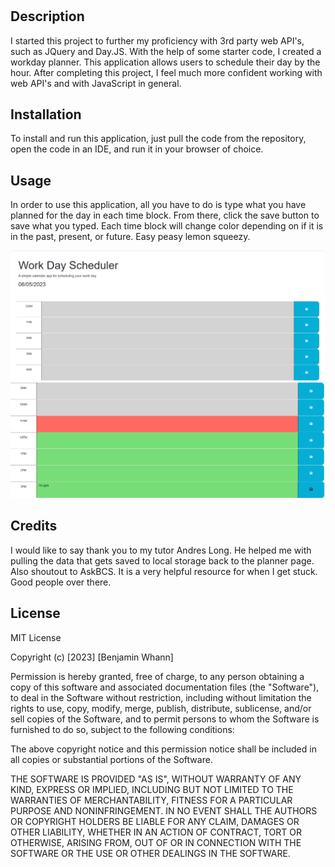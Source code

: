 # <Workday Planner>

## Description

I started this project to further my proficiency with 3rd party web API's, such as JQuery and Day.JS. With the help of some starter code, 
I created a workday planner. This application allows users to schedule their day by the hour. After completing this project, I feel much more 
confident working with web API's and with JavaScript in general.

## Installation

To install and run this application, just pull the code from the repository, open the code in an IDE, and run it in your browser of choice.

## Usage

In order to use this application, all you have to do is type what you have planned for the day in each time block. From there,
click the save button to save what you typed. Each time block will change color depending on if it is in the past, present, or future. 
Easy peasy lemon squeezy.

![alt text](assets/images/SS1.png)
![alt text](assets/images/SS2.png)

## Credits

I would like to say thank you to my tutor Andres Long. He helped me with pulling the data that gets saved to local storage back to the planner page.
Also shoutout to AskBCS. It is a very helpful resource for when I get stuck. Good people over there.

## License

MIT License

Copyright (c) [2023] [Benjamin Whann]

Permission is hereby granted, free of charge, to any person obtaining a copy
of this software and associated documentation files (the "Software"), to deal
in the Software without restriction, including without limitation the rights
to use, copy, modify, merge, publish, distribute, sublicense, and/or sell
copies of the Software, and to permit persons to whom the Software is
furnished to do so, subject to the following conditions:

The above copyright notice and this permission notice shall be included in all
copies or substantial portions of the Software.

THE SOFTWARE IS PROVIDED "AS IS", WITHOUT WARRANTY OF ANY KIND, EXPRESS OR
IMPLIED, INCLUDING BUT NOT LIMITED TO THE WARRANTIES OF MERCHANTABILITY,
FITNESS FOR A PARTICULAR PURPOSE AND NONINFRINGEMENT. IN NO EVENT SHALL THE
AUTHORS OR COPYRIGHT HOLDERS BE LIABLE FOR ANY CLAIM, DAMAGES OR OTHER
LIABILITY, WHETHER IN AN ACTION OF CONTRACT, TORT OR OTHERWISE, ARISING FROM,
OUT OF OR IN CONNECTION WITH THE SOFTWARE OR THE USE OR OTHER DEALINGS IN THE
SOFTWARE.
